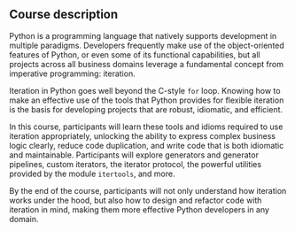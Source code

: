 ## Course description

Python is a programming language that natively supports development in multiple paradigms.
Developers frequently make use of the object-oriented features of Python, or even some of its functional capabilities, but all projects across all business domains leverage a fundamental concept from imperative programming: iteration.

Iteration in Python goes well beyond the C-style `for` loop.
Knowing how to make an effective use of the tools that Python provides for flexible iteration is the basis for developing projects that are robust, idiomatic, and efficient.

In this course, participants will learn these tools and idioms required to use iteration appropriately, unlocking the ability to express complex business logic clearly, reduce code duplication, and write code that is both idiomatic and maintainable.
Participants will explore generators and generator pipelines, custom iterators, the iterator protocol, the powerful utilities provided by the module `itertools`, and more.

By the end of the course, participants will not only understand how iteration works under the hood, but also how to design and refactor code with iteration in mind, making them more effective Python developers in any domain.
